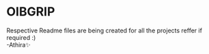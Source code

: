 # OIBGRIP
Respective Readme files are being created for all the projects reffer if required :)  
                    -Athira:sparkles:
